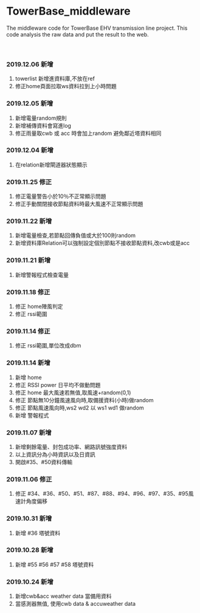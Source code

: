 # TowerBase_middleware
The middleware code for TowerBase EHV transmission line project. This code analysis the raw data and put the result to the web.<br>
<br><br>

### 2019.12.06 新增
1. towerlist 新增進資料庫,不放在ref<br>
2. 修正home頁面拉取ws資料拉到上小時問題<br>

### 2019.12.05 新增
1. 新增電量random規則<br>
2. 新增補傳資料會寫進log<br>
3. 修正雨量取cwb 或 acc 時會加上random 避免鄰近塔資料相同<br>

### 2019.12.04 新增
1. 在relation新增閘道器狀態顯示<br>

### 2019.11.25 修正
1. 修正電量警告小於10％不正常顯示問題<br>
2. 修正手動關閉接收節點資料時最大風速不正常顯示問題<br>

### 2019.11.22 新增
1. 新增電量檢查,若節點回傳負值或大於100則random<br>
2. 新增資料庫Relation可以強制設定個別節點不接收節點資料,改cwb或是acc<br>

### 2019.11.21 新增
1. 新增警報程式檢查電量<br>

### 2019.11.18 修正
1. 修正 home陣風判定<br>
2. 修正 rssi範圍<br>

### 2019.11.14 修正
1. 修正 rssi範圍,單位改成dbm<br>

### 2019.11.14 新增
1. 新增 home <br>
2. 修正 RSSI power 日平均不做動問題<br>
3. 修正 home 最大風速若無值,取風速+random(0,1)<br>
4. 修正 節點無10分鐘風速風向時,取備援資料(小時)做random<br>
5. 修正 節點風速風向時,ws2 wd2 以 ws1 wd1 做random<br>
6. 新增 警報程式<br>

### 2019.11.07 新增
1. 新增剩餘電量、封包成功率、網路訊號強度資料<br>
2. 以上資訊分為小時資訊以及日資訊<br>
3. 開啟#35、#50資料傳輸<br>

### 2019.11.06 修正
1. 修正 #34、#36、#50、#51、#87、#88、#94、#96、#97、#35、#95風速計角度偏移<br>

### 2019.10.31 新增
1. 新增 #36 塔號資料<br>

### 2019.10.28 新增
1. 新增 #55 #56 #57 #58 塔號資料<br>

### 2019.10.24 新增
1. 新增cwb&acc weather data 當備用資料<br>
2. 當感測器無值, 使用cwb data & accuweather data<br>
